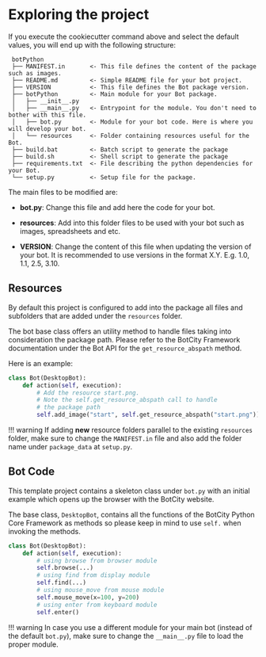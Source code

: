 # Exploring the project

If you execute the cookiecutter command above and select the default values, you will end up
with the following structure:
```
 botPython
 ├── MANIFEST.in       <- This file defines the content of the package such as images.
 ├── README.md         <- Simple README file for your bot project.
 ├── VERSION           <- This file defines the Bot package version.
 ├── botPython         <- Main module for your Bot package.
 │   ├── __init__.py
 │   ├── __main__.py   <- Entrypoint for the module. You don't need to bother with this file.
 │   ├── bot.py        <- Module for your bot code. Here is where you will develop your bot.
 │   └── resources     <- Folder containing resources useful for the Bot.
 ├── build.bat         <- Batch script to generate the package
 ├── build.sh          <- Shell script to generate the package
 ├── requirements.txt  <- File describing the python dependencies for your Bot.
 └── setup.py          <- Setup file for the package.
```

The main files to be modified are:

- **bot.py**: Change this file and add here the code for your bot.

- **resources**: Add into this folder files to be used with your bot such as images, spreadsheets and etc.

- **VERSION**: Change the content of this file when updating the version of your bot.
It is recommended to use versions in the format X.Y. E.g. 1.0, 1.1, 2.5, 3.10.

## Resources

By default this project is configured to add into the package all files and subfolders that 
are added under the `resources` folder.

The bot base class offers an utility method to handle files taking into consideration the package path.
Please refer to the BotCity Framework documentation under the Bot API for the `get_resource_abspath` method.

Here is an example:

```python
class Bot(DesktopBot):
    def action(self, execution):
        # Add the resource start.png. 
        # Note the self.get_resource_abspath call to handle
        # the package path
        self.add_image("start", self.get_resource_abspath("start.png"))
```

!!! warning
    If adding **new** resource folders parallel to the existing `resources` folder,
    make sure to change the `MANIFEST.in` file and also add the folder name
    under `package_data` at `setup.py`. 

## Bot Code

This template project contains a skeleton class under `bot.py` with an initial example
which opens up the browser with the BotCity website.

The base class, `DesktopBot`, contains all the functions of the BotCity Python Core Framework
as methods so please keep in mind to use `self.` when invoking the methods.


```python
class Bot(DesktopBot):
    def action(self, execution):
        # using browse from browser module
        self.browse(...)
        # using find from display module
        self.find(...)
        # using mouse_move from mouse module
        self.mouse_move(x=100, y=200)
        # using enter from keyboard module
        self.enter()
```

!!! warning
    In case you use a different module for your main bot (instead of the default `bot.py`),
    make sure to change the `__main__.py` file to load the proper module. 

